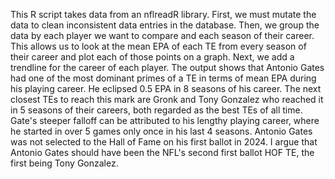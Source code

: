 This R script takes data from an nflreadR library. First, we must mutate the data to clean inconsistent data entries in the database. 
Then, we group the data by each player we want to compare and each season of their career. This allows us to look at the mean EPA of each TE from every season of their career and plot each of those points on a graph. Next, we add a trendline for the career of each player. The output shows that Antonio Gates had one of the most dominant primes of a TE in terms of mean EPA during his playing career. He eclipsed 0.5 EPA in 8 seasons of his career. The next closest TEs to reach this mark are Gronk and Tony Gonzalez who reached it in 5 seasons of their careers, both regarded as the best TEs of all time. Gate's steeper falloff can be attributed to his lengthy playing career, where he started in over 5 games only once in his last 4 seasons. Antonio Gates was not selected to the Hall of Fame on his first ballot in 2024. I argue that Antonio Gates should have been the NFL's second first ballot HOF TE, the first being Tony Gonzalez.
